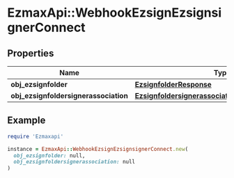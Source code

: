 # EzmaxApi::WebhookEzsignEzsignsignerConnect

## Properties

| Name | Type | Description | Notes |
| ---- | ---- | ----------- | ----- |
| **obj_ezsignfolder** | [**EzsignfolderResponse**](EzsignfolderResponse.md) |  | [optional] |
| **obj_ezsignfoldersignerassociation** | [**EzsignfoldersignerassociationResponseCompound**](EzsignfoldersignerassociationResponseCompound.md) |  |  |

## Example

```ruby
require 'Ezmaxapi'

instance = EzmaxApi::WebhookEzsignEzsignsignerConnect.new(
  obj_ezsignfolder: null,
  obj_ezsignfoldersignerassociation: null
)
```

